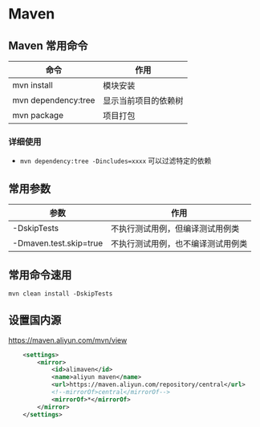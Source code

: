 # Maven

## Maven 常用命令

| 命令                | 作用                 |
| ------------------- | -------------------- |
| mvn install         | 模块安装             |
| mvn dependency:tree | 显示当前项目的依赖树 |
| mvn package         | 项目打包             |

### 详细使用
- `mvn dependency:tree -Dincludes=xxxx` 可以过滤特定的依赖

## 常用参数

| 参数                   | 作用                               |
| ---------------------- | ---------------------------------- |
| -DskipTests            | 不执行测试用例，但编译测试用例类   |
| -Dmaven.test.skip=true | 不执行测试用例，也不编译测试用例类 |

## 常用命令速用

```shell
mvn clean install -DskipTests
```

## 设置国内源

<https://maven.aliyun.com/mvn/view>

```xml
    <settings> 
        <mirror>
            <id>alimaven</id>
            <name>aliyun maven</name>
            <url>https://maven.aliyun.com/repository/central</url>
            <!--mirrorOf>central</mirrorOf-->   
            <mirrorOf>*</mirrorOf>   
        </mirror>
    </settings>
```
